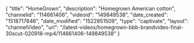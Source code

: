 {
    "title": "HomeGrown",
    "description": "Homegrown American cotton",
    "channelid": "114661406",
    "videoid": "149849538",
    "date_created": "1518717846",
    "date_modified": "1522851509",
    "type": "captivate",
    "layout": "channelVideo",
    "url": "\/latest-videos\/homegrown-bbb-brandvideo-final-30scut-020918-mp4\/114661406-149849538"
}